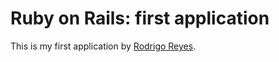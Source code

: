 # Ruby on Rails: first application
This is my first application
by [Rodrigo Reyes](http://senseiav.com/).
